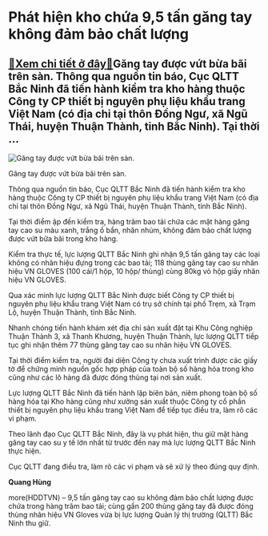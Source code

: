 Phát hiện kho chứa 9,5 tấn găng tay không đảm bảo chất lượng
============================================================

[:gift:Xem chi tiết ở đây:gift:](https://hddtvn.com/phat-hien-kho-chua-95-tan-gang-tay-khong-dam-bao-chat-luong/)Găng tay được vứt bừa bãi trên sàn. Thông qua nguồn tin báo, Cục QLTT Bắc Ninh đã tiến hành kiểm tra kho hàng thuộc Công ty CP thiết bị nguyên phụ liệu khẩu trang Việt Nam (có địa chỉ tại thôn Đồng Ngư, xã Ngũ Thái, huyện Thuận Thành, tỉnh Bắc Ninh). Tại thời …
---------------------------------------------------------------------------------------------------------------------------------------------------------------------------------------------------------------------------------------------------------------------





![Găng tay được vứt bừa bãi trên sàn.](https://hddtvn.com/wp-content/uploads/2021/01/2235_GT2.jpg "Găng tay được vứt bừa bãi trên sàn.")


Găng tay được vứt bừa bãi trên sàn.



Thông qua nguồn tin báo, Cục QLTT Bắc Ninh đã tiến hành kiểm tra kho hàng thuộc Công ty CP thiết bị nguyên phụ liệu khẩu trang Việt Nam (có địa chỉ tại thôn Đồng Ngư, xã Ngũ Thái, huyện Thuận Thành, tỉnh Bắc Ninh).


Tại thời điểm ập đến kiểm tra, hàng trăm bao tải chứa các mặt hàng găng tay cao su màu xanh, trắng ố bẩn, nhăn nhúm, không đảm bảo chất lượng được vứt bữa bãi trong kho hàng.


Kiểm tra thực tế, lực lượng QLTT Bắc Ninh ghi nhận 9,5 tấn găng tay các loại không có nhãn hiệu đựng trong các bao tải; 118 thùng găng tay cao su nhãn hiệu VN GLOVES (100 cái/1 hộp, 10 hộp/ thùng) cùng 80kg vỏ hộp giấy nhãn hiệu VN GLOVES.


Qua xác minh lực lượng QLTT Bắc Ninh được biết Công ty CP thiết bị nguyên phụ liệu khẩu trang Việt Nam có trụ sở chính tại phố Trẹm, xã Trạm Lộ, huyện Thuận Thành, tỉnh Bắc Ninh.


Nhanh chóng tiến hành khám xét địa chỉ sản xuất đặt tại Khu Công nghiệp Thuận Thành 3, xã Thanh Khương, huyện Thuận Thành, lực lượng QLTT tiếp tục ghi nhận thêm 77 thùng găng tay cao su nhãn hiệu VN GLOVES.


Tại thời điểm kiểm tra, người đại diện Công ty chưa xuất trình được các giấy tờ để chứng minh nguồn gốc hợp pháp của toàn bộ số hàng hóa trong kho cũng như các lô hàng đã được đóng thùng tại nơi sản xuất.


Lực lượng QLTT Bắc Ninh đã tiến hành lập biên bản, niêm phong toàn bộ số hàng hóa tại Kho hàng cũng như xưởng sản xuất thuộc Công ty cổ phần thiết bị nguyên phụ liệu khẩu trang Việt Nam để tiếp tục điều tra, làm rõ các vi phạm.


Theo lãnh đạo Cục QLTT Bắc Ninh, đây là vụ phát hiện, thu giữ mặt hàng găng tay cao su y tế lớn nhất từ trước đến nay mà lực lượng QLTT Bắc Ninh thực hiện.


Cục QLTT đang điều tra, làm rõ các vi phạm và sẽ xử lý theo đúng quy định.




**Quang Hùng**



more(HDDTVN) – 9,5 tấn găng tay cao su không đảm bảo chất lượng được chứa trong hàng trăm bao tải; cùng gần 200 thùng găng tay đã được đóng thùng nhãn hiệu VN Gloves vừa bị lực lượng Quản lý thị trường (QLTT) Bắc Ninh thu giữ.

